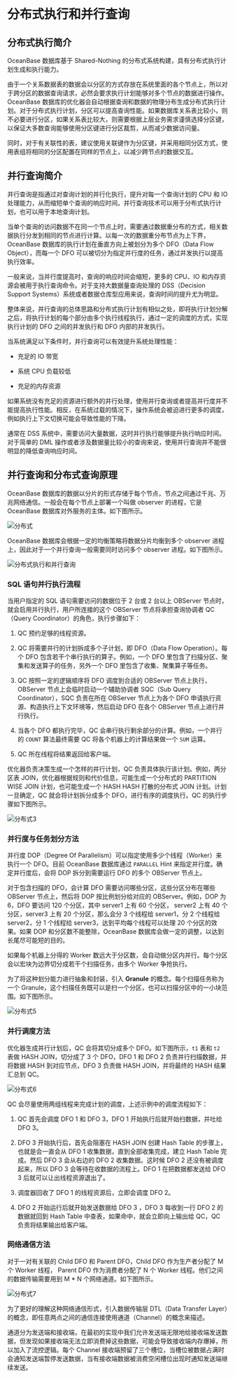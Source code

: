 # 分布式执行和并行查询 

## 分布式执行简介 

OceanBase 数据库基于 Shared-Nothing 的分布式系统构建，具有分布式执行计划生成和执行能力。

由于一个关系数据表的数据会以分区的方式存放在系统里面的各个节点上，所以对于跨分区的数据查询请求，必然会要求执行计划能够对多个节点的数据进行操作。OceanBase 数据库的优化器会自动根据查询和数据的物理分布生成分布式执行计划。对于分布式执行计划，分区可以提高查询性能。如果数据库关系表比较小，则不必要进行分区，如果关系表比较大，则需要根据上层业务需求谨慎选择分区键，以保证大多数查询能够使用分区键进行分区裁剪，从而减少数据访问量。

同时，对于有关联性的表，建议使用关联键作为分区键，并采用相同分区方式，使用表组将相同的分区配置在同样的节点上，以减少跨节点的数据交互。

## 并行查询简介 

并行查询是指通过对查询计划的并行化执行，提升对每一个查询计划的 CPU 和 IO 处理能力，从而缩短单个查询的响应时间。并行查询技术可以用于分布式执行计划，也可以用于本地查询计划。

当单个查询的访问数据不在同一个节点上时，需要通过数据重分布的方式，相关数据执行分发到相同的节点进行计算。以每一次的数据重分布节点为上下界，OceanBase 数据库的执行计划在垂直方向上被划分为多个 DFO（Data Flow Object），而每一个 DFO 可以被切分为指定并行度的任务，通过并发执行以提高执行效率。

一般来说，当并行度提高时，查询的响应时间会缩短，更多的 CPU、IO 和内存资源会被用于执行查询命令。对于支持大数据量查询处理的 DSS（Decision Support Systems）系统或者数据仓库型应用来说，查询时间的提升尤为明显。

整体来说，并行查询的总体思路和分布式执行计划有相似之处，即将执行计划分解之后，将执行计划的每个部分由多个执行线程执行，通过一定的调度的方式，实现执行计划的 DFO 之间的并发执行和 DFO 内部的并发执行。

当系统满足以下条件时，并行查询可以有效提升系统处理性能：

* 充足的 IO 带宽

* 系统 CPU 负载较低

* 充足的内存资源

如果系统没有充足的资源进行额外的并行处理，使用并行查询或者提高并行度并不能提高执行性能。相反，在系统过载的情况下，操作系统会被迫进行更多的调度，例如执行上下文切换可能会导致性能的下降。

通常在 DSS 系统中，需要访问大量数据，这时并行执行能够提升执行响应时间。对于简单的 DML 操作或者涉及数据量比较小的查询来说，使用并行查询并不能很明显的降低查询响应时间。

## 并行查询和分布式查询原理 

OceanBase 数据库的数据以分片的形式存储于每个节点，节点之间通过千兆、万兆网络通信。一般会在每个节点上部署一个叫做 observer 的进程，它是 OceanBase 数据库对外服务的主体。如下图所示。

![分布式](https://help-static-aliyun-doc.aliyuncs.com/assets/img/zh-CN/5663623461/p355618.jpg)

OceanBase 数据库会根据一定的均衡策略将数据分片均衡到多个 observer 进程上，因此对于一个并行查询一般需要同时访问多个 observer 进程。如下图所示。

![分布式执行和并行查询](https://help-static-aliyun-doc.aliyuncs.com/assets/img/zh-CN/5663623461/p355765.jpg)

### SQL 语句并行执行流程 

当用户指定的 SQL 语句需要访问的数据位于 2 台或 2 台以上 OBServer 节点时，就会启用并行执行，用户所连接的这个 OBServer 节点将承担查询协调者 QC（Query Coordinator）的角色，执行步骤如下：

1. QC 预约足够的线程资源。

2. QC 将需要并行的计划拆成多个子计划，即 DFO（Data Flow Operation）。每个 DFO 包含若干个串行执行的算子。例如，一个 DFO 里包含了扫描分区、聚集和发送算子的任务，另外一个 DFO 里包含了收集、聚集算子等任务。

3. QC 按照一定的逻辑顺序将 DFO 调度到合适的 OBServer 节点上执行，OBServer 节点上会临时启动一个辅助协调者 SQC（Sub Query Coordinator），SQC 负责在所在 OBServer 节点上为各个 DFO 申请执行资源、构造执行上下文环境等，然后启动 DFO 在各个 OBServer 节点上进行并行执行。

4. 当各个 DFO 都执行完毕，QC 会串行执行剩余部分的计算。例如，一个并行的 `COUNT` 算法最终需要 QC 将各个机器上的计算结果做一个 `SUM` 运算。
   
5. QC 所在线程将结果返回给客户端。

优化器负责决策生成一个怎样的并行计划，QC 负责具体执行该计划。例如，两分区表 JOIN，优化器根据规则和代价信息，可能生成一个分布式的 PARTITION WISE JOIN 计划，也可能生成一个 HASH HASH 打散的分布式 JOIN 计划。计划一旦确定，QC 就会将计划拆分成多个 DFO，进行有序的调度执行。QC 的执行步骤如下图所示。

![分布式3](https://help-static-aliyun-doc.aliyuncs.com/assets/img/zh-CN/5663623461/p355620.jpg)

### 并行度与任务划分方法 

并行度 DOP（Degree Of Parallelism）可以指定使用多少个线程（Worker）来执行一个 DFO。目前 OceanBase 数据库通过 `PARALLEL` Hint 来指定并行度。确定并行度后，会将 DOP 拆分到需要运行 DFO 的多个 OBServer 节点上。

对于包含扫描的 DFO，会计算 DFO 需要访问哪些分区，这些分区分布在哪些 OBServer 节点上，然后将 DOP 按比例划分给对应的 OBServer。例如，DOP 为 6，DFO 要访问 120 个分区，其中 server1 上有 60 个分区， server2 上有 40 个分区，server3 上有 20 个分区，那么会分 3 个线程给 server1，分 2 个线程给 server2，分 1 个线程给 server3，达到平均每个线程可以处理 20 个分区的效果。如果 DOP 和分区数不能整除，OceanBase 数据库会做一定的调整，以达到长尾尽可能短的目的。

如果每个机器上分得的 Worker 数远大于分区数，会自动做分区内并行。每个分区会以宏块为边界切分成若干个扫描任务，由多个 Worker 争抢执行。

为了将这种划分能力进行抽象和封装，引入 **Granule** 的概念。每个扫描任务称为一个 Granule，这个扫描任务既可以是扫一个分区，也可以扫描分区中的一小块范围。如下图所示。

![分布式5](https://help-static-aliyun-doc.aliyuncs.com/assets/img/zh-CN/6663623461/p355621.jpg)

### 并行调度方法 

优化器生成并行计划后，QC 会将其切分成多个 DFO。如下图所示，`t1` 表和 `t2` 表做 HASH JOIN，切分成了 3 个 DFO，DFO 1 和 DFO 2 负责并行扫描数据，并将数据 HASH 到对应节点，DFO 3 负责做 HASH JOIN，并将最终的 HASH 结果汇总到 QC。

![分布式6](https://help-static-aliyun-doc.aliyuncs.com/assets/img/zh-CN/6663623461/p355622.jpg)

QC 会尽量使用两组线程来完成计划的调度，上述示例中的调度流程如下：

1. QC 首先会调度 DFO 1 和 DFO 3，DFO 1 开始执行后就开始扫数据，并吐给 DFO 3。

2. DFO 3 开始执行后，首先会阻塞在 HASH JOIN 创建 Hash Table 的步骤上，也就是会一直会从 DFO 1 收集数据，直到全部收集完成，建立 Hash Table 完成。然后 DFO 3 会从右边的 DFO 2 收集数据。这时候 DFO 2 还没有被调度起来，所以 DFO 3 会等待在收数据的流程上。DFO 1 在把数据都发送给 DFO 3 后就可以让出线程资源退出了。

3. 调度器回收了 DFO 1 的线程资源后，立即会调度 DFO 2。

4. DFO 2 开始运行后就开始发送数据给 DFO 3 ，DFO 3 每收到一行 DFO 2 的数据就回到 Hash Table 中查表，如果命中，就会立即向上输出给 QC，QC 负责将结果输出给客户端。

### 网络通信方法 

对于一对有关联的 Child DFO 和 Parent DFO，Child DFO 作为生产者分配了 M 个 Worker 线程， Parent DFO 作为消费者分配了 N 个 Worker 线程。他们之间的数据传输需要用到 M \* N 个网络通道。如下图所示。

![分布式7](https://help-static-aliyun-doc.aliyuncs.com/assets/img/zh-CN/6663623461/p355623.jpg)

为了更好的理解这种网络通信形式，引入数据传输层 DTL（Data Transfer Layer）的概念，即任意两点之间的通信连接使用通道（Channel）的概念来描述。

通道分为发送端和接收端，在最初的实现中我们允许发送端无限地给接收端发送数据，但发现如果接收端无法立即消费掉这些数据，可能会导致接收端内存爆掉，所以加入了流控逻辑。每个 Channel 接收端预留了三个槽位，当槽位被数据占满时会通知发送端暂停发送数据，当有接收端数据被消费空闲槽位出现时通知发送端继续发送。
